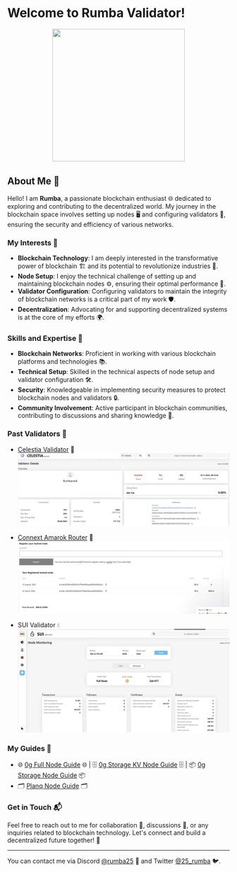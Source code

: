 # Welcome to Rumba Validator!

<p align="center">
  <img src="https://github.com/user-attachments/assets/164225b3-459d-49c3-84ec-8c3c5e7cbe85" width="300" height="300">
</p>



## About Me 🚀

Hello! I am **Rumba**, a passionate blockchain enthusiast 🌐 dedicated to exploring and contributing to the decentralized world. My journey in the blockchain space involves setting up nodes 🖥️ and configuring validators 🔐, ensuring the security and efficiency of various networks.

### My Interests 🎯

- **Blockchain Technology**: I am deeply interested in the transformative power of blockchain 🏗️ and its potential to revolutionize industries 🌟.
- **Node Setup**: I enjoy the technical challenge of setting up and maintaining blockchain nodes ⚙️, ensuring their optimal performance 🚀.
- **Validator Configuration**: Configuring validators to maintain the integrity of blockchain networks is a critical part of my work 🛡️.
- **Decentralization**: Advocating for and supporting decentralized systems is at the core of my efforts 🌍.

### Skills and Expertise 🧠

- **Blockchain Networks**: Proficient in working with various blockchain platforms and technologies 📚.
- **Technical Setup**: Skilled in the technical aspects of node setup and validator configuration 🛠️.
- **Security**: Knowledgeable in implementing security measures to protect blockchain nodes and validators 🔒.
- **Community Involvement**: Active participant in blockchain communities, contributing to discussions and sharing knowledge 🤝.

### Past Validators 🔗

- [Celestia Validator](https://celestia.explorers.guru/validator/celestiavaloper1a4mz9j3p6qva8a4c5mz2ljk8ww7jwemkp3252t) 🌟
![Celestia Validator Picture](https://raw.githubusercontent.com/rumba25/rumba25/main/rumba-celestia.webp)
  
- [Connext Amarok Router](https://testnet.amarok.connextscan.io/router/0xb5B518a636b0444C2BEd27D07f02D237C200ad93) 🚀
![Connext Amarok Router Picture](https://raw.githubusercontent.com/rumba25/rumba25/main/rumba-amarok.webp)

- SUI Validator 💧
![SUI Validator Picture](https://raw.githubusercontent.com/rumba25/rumba25/main/rumba-sui.webp)

### My Guides 📘

- 🌐 [0g Full Node Guide](https://github.com/rumba25/guides/blob/main/0g-full-node-guide.md) 🌐 | 🗄️ [0g Storage KV Node Guide](https://github.com/rumba25/guides/blob/main/0g-storage-kv-node-guide.md) 🗄️ | 📦 [0g Storage Node Guide](https://github.com/rumba25/guides/blob/main/0g-storage-node-guide.md) 📦
- 🗂️ [Planq Node Guide](https://github.com/rumba25/guides/blob/main/planq-node-guide.md) 🗂️


### Get in Touch 📬

Feel free to reach out to me for collaboration 🤝, discussions 💬, or any inquiries related to blockchain technology. Let's connect and build a decentralized future together! 🌟

---

You can contact me via Discord [@rumba25](https://discord.com/users/960325727708917780) 🔗 and Twitter [@25_rumba](https://x.com/25_rumba) 🐦.
